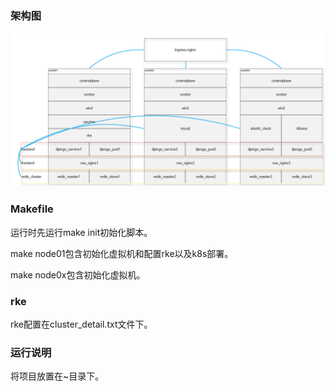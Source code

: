 ### 架构图

![structure](structure.png)

### Makefile

运行时先运行make init初始化脚本。

make node01包含初始化虚拟机和配置rke以及k8s部署。

make node0x包含初始化虚拟机。

### rke

rke配置在cluster_detail.txt文件下。

### 运行说明

将项目放置在~目录下。
